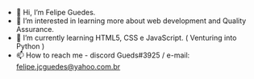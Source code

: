 - 👋 Hi, I’m Felipe Guedes.
- 👀 I’m interested in learning more about web development and Quality Assurance.
- 🌱 I’m currently learning HTML5, CSS e JavaScript. ( Venturing into Python )
- 📫 How to reach me - discord Gueds#3925 / e-mail: felipe.jcguedes@yahoo.com.br


<!---
felipe-gds/felipe-gds is a ✨ special ✨ repository because its `README.md` (this file) appears on your GitHub profile.
You can click the Preview link to take a look at your changes.
--->

